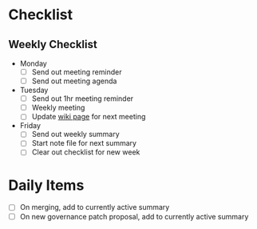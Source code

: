 # Checklist

## Weekly Checklist
- Monday
  - [ ] Send out meeting reminder
  - [ ] Send out meeting agenda
- Tuesday
  - [ ] Send out 1hr meeting reminder
  - [ ] Weekly meeting
  - [ ] Update [wiki page](https://wiki.openstack.org/wiki/Meetings/TechnicalCommittee) for next meeting
- Friday
  - [ ] Send out weekly summary
  - [ ] Start note file for next summary
  - [ ] Clear out checklist for new week

# Daily Items
- [ ] On merging, add to currently active summary
- [ ] On new governance patch proposal, add to currently active summary
